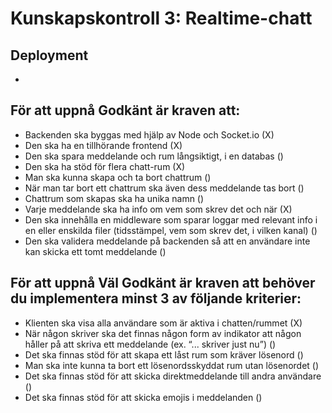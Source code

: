 # Kunskapskontroll 3: Realtime-chatt

## Deployment 
-

## För att uppnå Godkänt är kraven att:

* Backenden ska byggas med hjälp av Node och Socket.io (X)
* Den ska ha en tillhörande frontend (X)
* Den ska spara meddelande och rum långsiktigt, i en databas ()
* Den ska ha stöd för flera chatt-rum (X)
* Man ska kunna skapa och ta bort chattrum ()
* När man tar bort ett chattrum ska även dess meddelande tas bort ()
* Chattrum som skapas ska ha unika namn ()
* Varje meddelande ska ha info om vem som skrev det och när (X)
* Den ska innehålla en middleware som sparar loggar med relevant info i en eller enskilda filer (tidsstämpel, vem som skrev det, i vilken kanal) ()
* Den ska validera meddelande på backenden så att en användare inte kan skicka ett tomt meddelande ()

## För att uppnå Väl Godkänt är kraven att behöver du implementera minst 3 av följande kriterier:

* Klienten ska visa alla användare som är aktiva i chatten/rummet (X)
* När någon skriver ska det finnas någon form av indikator att någon håller på att skriva ett meddelande (ex. “... skriver just nu”) ()
* Det ska finnas stöd för att skapa ett låst rum som kräver lösenord ()
* Man ska inte kunna ta bort ett lösenordsskyddat rum utan lösenordet ()
* Det ska finnas stöd för att skicka direktmeddelande till andra användare ()
* Det ska finnas stöd för att skicka emojis i meddelanden ()
